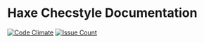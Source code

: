 # Haxe Checstyle Documentation

[![Code Climate](https://codeclimate.com/github/HaxeCheckstyle/docs/badges/gpa.svg)](https://codeclimate.com/github/HaxeCheckstyle/docs) [![Issue Count](https://codeclimate.com/github/HaxeCheckstyle/docs/badges/issue_count.svg)](https://codeclimate.com/github/HaxeCheckstyle/docs)
